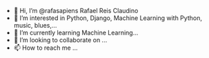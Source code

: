 - 👋 Hi, I’m @rafasapiens Rafael Reis Claudino
- 👀 I’m interested in Python, Django, Machine Learning with Python, music, blues,...
- 🌱 I’m currently learning Machine Learning...
- 💞️ I’m looking to collaborate on ...
- 📫 How to reach me ...

<!---
rafasapiens/rafasapiens is a ✨ special ✨ repository because its `README.md` (this file) appears on your GitHub profile.
You can click the Preview link to take a look at your changes.
--->
